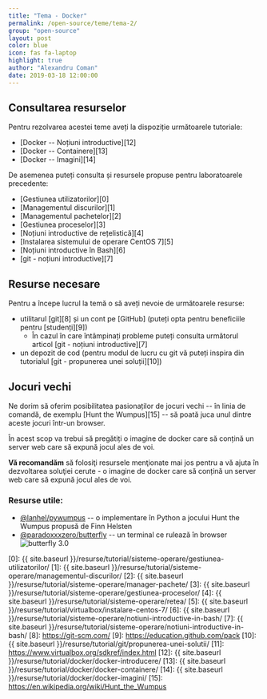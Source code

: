 ```yaml
---
title: "Tema - Docker"
permalink: /open-source/teme/tema-2/
group: "open-source"
layout: post
color: blue
icon: fas fa-laptop
highlight: true
author: "Alexandru Coman"
date: 2019-03-18 12:00:00
---
```


## Consultarea resurselor

Pentru rezolvarea acestei teme aveți la dispoziție următoarele tutoriale:
- [Docker -- Noțiuni introductive][12]
- [Docker -- Containere][13]
- [Docker -- Imagini][14]

De asemenea puteți consulta și resursele propuse pentru laboratoarele precedente: 
- [Gestiunea utilizatorilor][0]
- [Managementul discurilor][1]
- [Managementul pachetelor][2]
- [Gestiunea proceselor][3]
- [Noțiuni introductive de rețelistică][4]
- [Instalarea sistemului de operare CentOS 7][5]
- [Noțiuni introductive în Bash][6]
- [git - noțiuni introductive][7]

## Resurse necesare

Pentru a începe lucrul la temă o să aveți nevoie de următoarele resurse:
 - utilitarul [git][8] și un cont pe [GitHub] (puteți opta pentru beneficiile pentru [studenți][9])
    - În cazul în care întâmpinați probleme puteți consulta următorul articol [git - noțiuni introductive][7]
 - un depozit de cod (pentru modul de lucru cu git vă puteți inspira din tutorialul [git - propunerea unei soluții][10])

## Jocuri vechi

Ne dorim să oferim posibilitatea pasionaților de jocuri vechi -- în linia de comandă, de exemplu [Hunt the Wumpus][15] -- să poată juca unul dintre aceste jocuri într-un browser.

În acest scop va trebui să pregătiți o imagine de docker care să conțină un server web care să expună jocul ales de voi.  
 
<b>Vă recomandăm</b> să folosiţi resursele menţionate mai jos pentru a vă ajuta în dezvoltarea soluţiei cerute - o imagine de docker care să conțină un server web care să expună jocul ales de voi.

### Resurse utile: 

- [@lanhel/pywumpus] -- o implementare în Python a jocului Hunt the Wumpus propusă de Finn Helsten
- [@paradoxxxzero/butterfly] -- un terminal ce rulează în browser
	![butterfly 3.0](http://paradoxxxzero.github.io/assets/butterfly_2.0_1.gif)

[0]: {{ site.baseurl }}/resurse/tutorial/sisteme-operare/gestiunea-utilizatorilor/
[1]: {{ site.baseurl }}/resurse/tutorial/sisteme-operare/managementul-discurilor/
[2]: {{ site.baseurl }}/resurse/tutorial/sisteme-operare/manager-pachete/
[3]: {{ site.baseurl }}/resurse/tutorial/sisteme-operare/gestiunea-proceselor/
[4]: {{ site.baseurl }}/resurse/tutorial/sisteme-operare/retea/
[5]: {{ site.baseurl }}/resurse/tutorial/virtualbox/instalare-centos-7/
[6]: {{ site.baseurl }}/resurse/tutorial/sisteme-operare/notiuni-introductive-in-bash/
[7]: {{ site.baseurl }}/resurse/tutorial/sisteme-operare/notiuni-introductive-in-bash/
[8]: https://git-scm.com/
[9]: https://education.github.com/pack
[10]: {{ site.baseurl }}/resurse/tutorial/git/propunerea-unei-solutii/
[11]: https://www.virtualbox.org/sdkref/index.html
[12]: {{ site.baseurl }}/resurse/tutorial/docker/docker-introducere/
[13]: {{ site.baseurl }}/resurse/tutorial/docker/docker-containere/
[14]: {{ site.baseurl }}/resurse/tutorial/docker/docker-imagini/
[15]: https://en.wikipedia.org/wiki/Hunt_the_Wumpus

[@paradoxxxzero/butterfly]: https://github.com/paradoxxxzero/butterfly
[@lanhel/pywumpus]: https://github.com/lanhel/pywumpus
